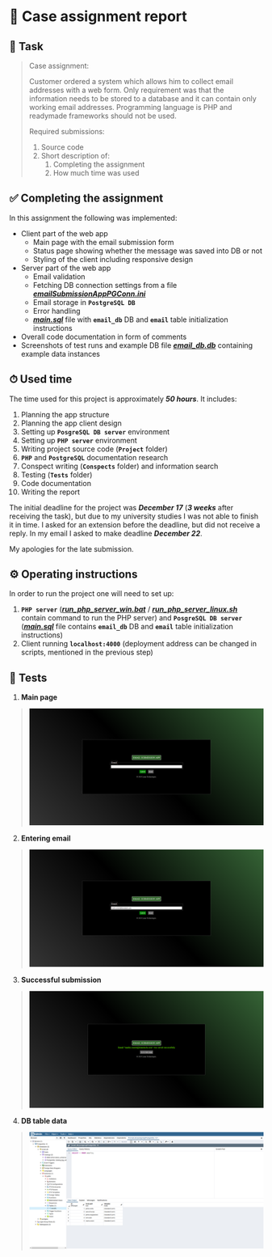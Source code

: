 # 📨 Case assignment report

## 📄 Task

>Case assignment:
>
>Customer ordered a system which allows him to collect email
>addresses with a web form. Only requirement was that the
>information needs to be stored to a database and it can contain
>only working email addresses. Programming language is PHP and
>readymade frameworks should not be used.
>
>Required submissions:
>
>1. Source code
>2. Short description of:
>    1. Completing the assignment
>    2. How much time was used

## ✅ Completing the assignment

In this assignment the following was implemented:

- Client part of the web app
  - Main page with the email submission form
  - Status page showing whether the message was saved into DB or not
  - Styling of the client including responsive design
- Server part of the web app
  - Email validation
  - Fetching DB connection settings from a file [***emailSubmissionAppPGConn.ini***](Project/conf/emailSubmissionAppPGConn.ini)
  - Email storage in **`PostgreSQL DB`**
  - Error handling
  - [***main.sql***](Project/sql/main.sql) file with **`email_db`** DB and **`email`** table initialization instructions
- Overall code documentation in form of comments
- Screenshots of test runs and example DB file [***email_db.db***](Project/Tests/email_db.db) containing example data instances

## ⏱ Used time

The time used for this project is approximately ***50 hours***. It includes:

1. Planning the app structure
2. Planning the app client design
3. Setting up **`PosgreSQL DB server`** environment
4. Setting up **`PHP server`** environment
5. Writing project source code (**`Project`** folder)
6. **`PHP`** and **`PostgreSQL`** documentation research
7. Conspect writing (**`Conspects`** folder) and information search
8. Testing (**`Tests`** folder)
9. Code documentation
10. Writing the report

The initial deadline for the project was ***December 17*** (***3 weeks*** after receiving the task), but due to my university studies I was not able to finish it in time. I asked for an extension before the deadline, but did not receive a reply. In my email I asked to make deadline ***December 22***.

My apologies for the late submission.

## ⚙️ Operating instructions

In order to run the project one will need to set up:

1. **`PHP server`** ([***run_php_server_win.bat***](Project/bat/run_php_server_win.bat) / [***run_php_server_linux.sh***](Project/sh/run_php_server_linux.sh) contain command to run the PHP server) and **`PosgreSQL DB server`** ([***main.sql***](Project/sql/main.sql) file contains **`email_db`** DB and **`email`** table initialization instructions)
2. Client running **`localhost:4000`** (deployment address can be changed in scripts, mentioned in the previous step)

## 🧪 Tests

1. **Main page**

>![Main page](Tests/1_Main_page.png)

2. **Entering email**

>![Entering email](Tests/2_Entering_email.png)

3. **Successful submission**

>![Successful submission](Tests/3_Successful_submission.png)

4. **DB table data**

>![DB table data](Tests/4_DB_table_data.png)
